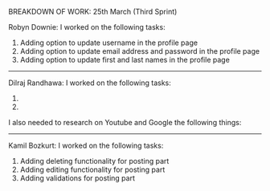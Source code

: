 BREAKDOWN OF WORK: 25th March (Third Sprint)

Robyn Downie: I worked on the following tasks:

1. Adding option to update username in the profile page
2. Adding option to update email address and password in the profile page
3. Adding option to update first and last names in the profile page

---

Dilraj Randhawa: I worked on the following tasks:

1. 
2. 

I also needed to research on Youtube and Google the following things:



---

Kamil Bozkurt: I worked on the following tasks:

1. Adding deleting functionality for posting part
2. Adding editing functionality for posting part
3. Adding validations for posting part




